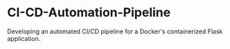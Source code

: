 # CI-CD-Automation-Pipeline
Developing an automated CI/CD pipeline for a Docker's containerized Flask application.

